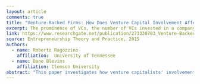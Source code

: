 ```yaml
---
layout: article
comments: true
title: "Venture-Backed Firms: How Does Venture Capital Involvement Affect Their Likelihood of Going Public or Being Acquired?"
excerpt: The prominence of VCs, the number of VCs invested in a company, and the timing, duration, and magnitude of investments all affect exit outcomes, although their effects tend to differ depending on whether the exit occurs via an acquisition or IPO.
link: https://www.researchgate.net/publication/273330703_Venture-Backed_Firms_How_Does_Venture_Capital_Involvement_Affect_Their_Likelihood_of_Going_Public_or_Being_Acquired
source: Entrepreneurship Theory and Practice, 2015
authors:
  - name: Roberto Ragozzino
    affiliation:  University of Tennessee
  - name: Dane Blevins
    affiliation: Clemson University
abstract: "This paper investigates how venture capitalists' involvement in new ventures affects the likelihood of entrepreneurial exit, either via an acquisition or via an initial public offering. We examine the prominence of venture capitals (VCs), the number of VCs invested in a company, as well as the timing, duration, and magnitude of their investments in new ventures. We find that each of these dimensions directly explains entrepreneurial exit, although their effects tend to differ depending on whether the exit occurs via an acquisition or an initial public offering (IPO). These results withstand several robustness checks and offer a more precise account of how the relationship between new ventures and VC firms unfolds in the early years of the entrepreneurial cycle."
---
```

